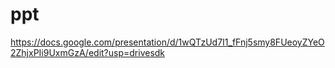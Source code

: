 # ppt


https://docs.google.com/presentation/d/1wQTzUd7I1_fFnj5smy8FUeoyZYeO2ZhjxPIi9UxmGzA/edit?usp=drivesdk
